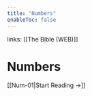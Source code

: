 ```yaml
---
title: "Numbers"
enableToc: false
---
```

links: [[The Bible (WEB)]]
# Numbers

[[Num-01|Start Reading →]]
